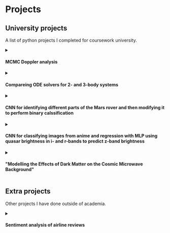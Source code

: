 # Projects

## University projects
  A list of python projects I completed for coursework university.
  
  <details>
    <summary><h4>MCMC Doppler analysis</h4></summary>
    Text 1
  </details>
  
  <details>
    <summary><h4>Compareing ODE solvers for 2- and 3-body systems</h4></summary>
    Text 2
  </details>
  
  <details>
    <summary><h4>CNN for identifying different parts of the Mars rover and then modifying it to perform binary calssification</h4></summary>
    Text 3
  </details>
  
  <details>
    <summary><h4>CNN for classifying images from anime and regression with MLP using quasar brightness in i- and r-bands to predict z-band brightness</h4></summary>
    Text 4
  </details>
  
  <details>
    <summary><h4>"Modelling the Effects of Dark Matter on the Cosmic Microwave Background"</h4></summary>
    Simulated CMB maps for varying levels of dark matter using the Code for Anisotropies in the Microwave Background (CAMB) and compared them to the CMB map generated from theoretical data from the Planck 2018 mission.
  </details>

## Extra projects
Other projects I have done outside of academia.

<details>
  <summary><h4>Sentiment analysis of airline reviews</h4></summary>
  (Part of Forage British Airways Data Science Virtual Experience Program)
</details>
